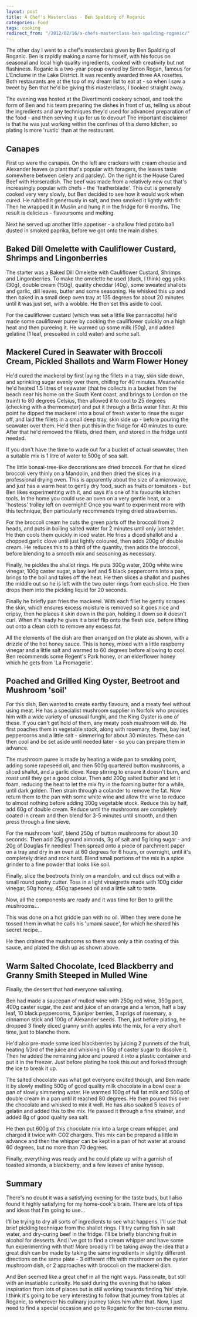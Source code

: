 ```yaml
---
layout: post
title: A Chef's Masterclass - Ben Spalding of Roganic
categories: Food
tags: cooking
redirect_from: "/2012/02/16/a-chefs-masterclass-ben-spalding-roganic/"
---
```


The other day I went to a chef's masterclass given by Ben Spalding of Roganic. Ben is rapidly making a name for himself, with his focus on seasonal and local high quality ingredients, cooked with creativity but not flashiness. Roganic is a two-year popup owned by Simon Rogan, famous for L'Enclume in the Lake District. It was recently awarded three AA rosettes. Both restaurants are at the top of my dream list to eat at - so when I saw a tweet by Ben that he'd be giving this masterclass, I booked straight away.

The evening was hosted at the Divertimenti cookery school, and took the form of Ben and his team preparing the dishes in front of us, telling us about the ingredients and any techniques they'd used for advanced preparation of the food - and then serving it up for us to devour! The important disclaimer is that he was just working within the confines of this demo kitchen, so plating is more 'rustic' than at the restaurant.

## Canapes


First up were the canapés. On the left are crackers with cream cheese and Alexander leaves (a plant that's popular with foragers, the leaves taste somewhere between celery and parsley). On the right is the House Cured Beef with Horseradish. The beef was made from a relatively new cut that's increasingly popular with chefs - the 'featherblade'. This cut is generally cooked very very slowly, but Ben decided to see how it would work when cured. He rubbed it generously in salt, and then smoked it lightly with fir. Then he wrapped it in Muslin and hung it in the fridge for 6 months. The result is delicious - flavoursome and melting.

Next he served up another little appetiser - a shallow fried potato ball dusted in smoked paprika, before we got onto the main dishes.

## Baked Dill Omelette with Cauliflower Custard, Shrimps and Lingonberries

The starter was a Baked Dill Omelette with Cauliflower Custard, Shrimps and Lingonberries. To make the omelette he used (duck, I think) egg yolks (30g), double cream (150g), quality cheddar (40g), some sweated shallots and garlic, dill leaves, butter and some seasoning. He whisked this up and then baked in a small deep oven tray at 135 degrees for about 20 minutes until it was just set, with a wobble. He then set this aside to cool.

For the cauliflower custard (which was set a little like pannacotta) he'd made some cauliflower puree by cooking the cauliflower quickly on a high heat and then pureeing it. He warmed up some milk (50g), and added gelatine (1 leaf, presoaked in cold water) and some salt.

## Mackerel Cured in Seawater with Broccoli Cream, Pickled Shallots and Warm Flower Honey

He'd cured the mackerel by first laying the fillets in a tray, skin side down, and sprinkling sugar evenly over them, chilling for 40 minutes. Meanwhile he'd heated 1.5 litres of seawater (that he collects in a bucket from the beach near his home on the South Kent coast, and brings to London on the train!) to 80 degrees Celsius, then allowed it to cool to 25 degrees (checking with a thermometer) and put it through a Brita water filter. At this point he dipped the mackerel into a bowl of fresh water to rinse the sugar off, and laid the fillets in a small deep tray, skin side up - before pouring the seawater over them. He'd then put this in the fridge for 40 minutes to cure. After that he'd removed the fillets, dried them, and stored in the fridge until needed.

If you don't have the time to wade out for a bucket of actual seawater, then a suitable mix is 1 litre of water to 500g of sea salt.

The little bonsai-tree-like decorations are dried broccoli. For that he sliced broccoli very thinly on a Mandolin, and then dried the slices in a professional drying oven. This is apparently about the size of a microwave, and just has a warm heat to gently dry food, such as fruits or tomatoes - but Ben likes experimenting with it, and says it's one of his favourite kitchen tools. In the home you could use an oven on a very gentle heat, or a 'hostess' trolley left on overnight! Once you want to experiment more with this technique, Ben particularly recommends trying dried strawberries.

For the broccoli cream he cuts the green parts off the broccoli from 2 heads, and puts in boiling salted water for 2 minutes until only just tender. He then cools them quickly in iced water. He fries a diced shallot and a chopped garlic clove  until just lightly coloured, then adds 200g of double cream. He reduces this to a third of the quantity, then adds the broccoli, before blending to a smooth mix and seasoning as necessary.

Finally, he pickles the shallot rings. He puts 300g water, 200g white wine vinegar, 100g caster sugar, a bay leaf and 5 black peppercorns into a pan, brings to the boil and takes off the heat. He then slices a shallot and pushes the middle out so he is left with the two outer rings from each slice. He then drops them into the pickling liquid for 20 seconds.

Finally he briefly pan fries the mackerel. With each fillet he gently scrapes the skin, which ensures excess moisture is removed so it goes nice and cripsy, then he places it skin down in the pan, holding it down so it doesn't curl. When it's ready he gives it a brief flip onto the flesh side, before lifting out onto a clean cloth to remove any excess fat.

All the elements of the dish are then arranged on the plate as shown, with a drizzle of the hot honey sauce. This is honey, mixed with a little raspberry vinegar and a little salt and warmed to 60 degrees before allowing to cool. Ben recommends some Regent's Park honey, or an elderflower honey which he gets from 'La Fromagerie'.

## Poached and Grilled King Oyster, Beetroot and Mushroom 'soil'

For this dish, Ben wanted to create earthy flavours, and a meaty feel without using meat. He has a specialist mushroom supplier in Norfolk who provides him with a wide variety of unusual funghi, and the King Oyster is one of these. If you can't get hold of them, any meaty posh mushroom will do. He first poaches them in vegetable stock, along with rosemary, thyme, bay leaf, peppercorns and a little salt - simmering for about 30 minutes. These can then cool and be set aside until needed later - so you can prepare them in advance.

The mushroom puree is made by heating a wide pan to smoking point, adding some rapeseed oil, and then 500g quartered button mushrooms, a sliced shallot, and a garlic clove. Keep stirring to ensure it doesn't burn, and roast until they get a good colour. Then add 200g salted butter and let it foam, reducing the heat to let the mix fry in the foaming butter for a while, until dark golden. Then strain through a colander to remove the fat. Now return them to the pan with some white wine and allow the wine to reduce to almost nothing before adding 300g vegetable stock. Reduce this by half, add 60g of double cream. Reduce until the mushrooms are completely coated in cream and then blend for 3-5 minutes until smooth, and then press through a fine sieve.

For the mushroom 'soil', blend 250g of button mushrooms for about 30 seconds. Then add 25g ground almonds, 3g of salt and 5g icing sugar - and 20g of Douglas fir needles! Then spread onto a piece of parchment paper on a tray and dry in an oven at 60 degrees for 6 hours, or overnight, until it's completely dried and rock hard. Blend small portions of the mix in a spice grinder to a fine powder that looks like soil.

Finally, slice the beetroots thinly on a mandolin, and cut discs out with a small round pastry cutter. Toss in a light vinaigrette made with 100g cider vinegar, 50g honey, 450g rapeseed oil and a little salt to taste.

Now, all the components are ready and it was time for Ben to grill the mushrooms...

This was done on a hot griddle pan with no oil. When they were done he tossed them in what he calls his 'umami sauce', for which he shared his secret recipe...

He then drained the mushrooms so there was only a thin coating of this sauce, and plated the dish up as shown above.

## Warm Salted Chocolate, Iced Blackberry and Granny Smith Steeped in Mulled Wine

Finally, the dessert that had everyone salivating.

Ben had made a saucepan of mulled wine with 250g red wine, 350g port, 400g caster sugar, the zest and juice of an orange and a lemon, half a bay leaf, 10 black peppercorns, 5 juniper berries, 3 sprigs of rosemary, a cinnamon stick and 100g of Alexander seeds. Then, just before plating, he dropped 3 finely diced granny smith apples into the mix, for a very short time, just to blanche them.

He'd also pre-made some iced blackberries by juicing 2 punnets of the fruit, heating 1/3rd of the juice and whisking in 50g of caster sugar to dissolve it. Then he added the remaining juice and poured it into a plastic container and put it in the freezer. Just before plating he took this out and forked through the ice to break it up.

The salted chocolate was what got everyone excited though, and Ben made it by slowly melting 500g of good quality milk chocolate in a bowl over a pan of slowly simmering water. He warmed 100g of full fat milk and 500g of double cream in a pan until it reached 80 degrees. He then poured this over the chocolate and whisked to mix it well. He has also soaked 5 leaves of gelatin and added this to the mix. He passed it through a fine strainer, and added 8g of good quality sea salt.

He then put 600g of this chocolate mix into a large cream whipper, and charged it twice with CO2 chargers. This mix can be prepared a little in advance and then the whipper can be kept in a pan of hot water at around 60 degrees, but no more than 70 degrees.

Finally, everything was ready and he could plate up with a garnish of toasted almonds, a blackberry, and a few leaves of anise hyssop.

## Summary

There's no doubt it was a satisfying evening for the taste buds, but I also found it highly satisfying for my home-cook's brain. There are lots of tips and ideas that I'm going to use...

I'll be trying to dry all sorts of ingredients to see what happens. I'll use that brief pickling technique from the shallot rings. I'll try curing fish in salt water, and dry-curing beef in the fridge. I'll be briefly blanching fruit in alcohol for desserts. And I've got to find a cream whipper and have some fun experimenting with that! More broadly I'll be taking away the idea that a great dish can be made by taking the same ingredients in slightly different directions on the same plate - 3 different riffs with mushroom on the oyster mushroom dish, or 2 approaches with broccoli on the mackerel dish.

And Ben seemed like a great chef in all the right ways. Passionate, but still with an insatiable curiosity. He said during the evening that he takes inspiration from lots of places but is still working towards finding 'his' style. I think it's going to be very interesting to follow that journey from tables at Roganic, to wherever his culinary journey takes him after that. Now, I just need to find a special occasion and go to Roganic for the ten-course menu.

